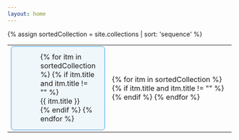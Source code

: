 ```yaml
---
layout: home
---
```


<style style="text/css">
  table {
    border-left: 0;
    border-right: 0;
    border-top: 0;
    border-bottom: 0;
  }

  table tr td {
    border-left: 0;
    border-right: 0;
    border-top: 0;
    border-bottom: 0;
  }

  table th {
    border-left: 0;
    border-right: 0;
    border-top: 0;
    border-bottom:1pt solid black;
  }
  
  .panel-note {
  -moz-border-radius: 6px;
  -webkit-border-radius: 6px;
  background-color: #f0f7fb;
  background-position: 5px 15px;
  background-repeat: no-repeat;
  border: solid 1px #3498db;
  border-radius: 6px;
  overflow: hidden;
  padding: 13px 20px 15px 65px;
  min-height: 80px;
}

.panel-note.top-padding {
  padding-top: 25px;
}
</style>
{% assign sortedCollection = site.collections | sort: 'sequence' %}
<table>
  <tr>
    <td width="10%">
  <div class="panel-note">
    {% for itm in sortedCollection %}
    {% if itm.title and itm.title != "" %}
    <div class="navitm" id="{{ itm.title }}_nav">
    {{ itm.title }}
    </div>
    {% endif %}
    {% endfor %}
    </div>
    </td>
    <td>
      {% for itm in sortedCollection %}
      {% if itm.title and itm.title != "" %}
      <div class="mainPage" id="{{ itm.title }}" style="display:none">
        {{ itm.title }}
        {% if itm.message and itm.message != "" %}
          <br>
          {{ itm.message }}
        {% else %}
          {% for gdoc in site[itm.label] %}
          <br>
          <a href="{{ gdoc.url | relative_url }}">{{ gdoc.title }}</a>
          {% endfor %}
        {% endif %}
      </div>
      {% endif %}
      {% endfor %}
    </td>
  </tr>
</table>
<!--
{% for item in site[collection.label] %}
  <li><a href="{{ item.url }}">{{ item.title }}</a></li>
{% endfor %}
-->

<script>
  var gVisible = "none";

  function ToggleDiv(id) {
    if (gVisible !== "none")
      document.getElementById(gVisible).style.display = "none";
    document.getElementById(id).style.display = "inline";
    gVisible = id;    
  }
  {% for itm in sortedCollection %}
  {% if itm.title and itm.title != "" %}
    document.getElementById("{{ itm.title }}_nav").onclick = function() {
      ToggleDiv("{{ itm.title }}");
    }
  {% endif %}
  {% endfor %}

  {% assign homePage = site.collections 
      | where_exp:"firstCollectionPage", "firstCollectionPage.sequence == 1" 
      | first %}
  ToggleDiv("{{ homePage.title }}");
</script>
